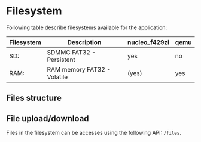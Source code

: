 # Filesystem

Following table describe filesystems available for the application:

| Filesystem | Description                 | nucleo_f429zi | qemu |
| ---------- | --------------------------- | ------------- | -------- |
| SD:        | SDMMC FAT32 - Persistent    | yes           | no       |
| RAM:       | RAM memory FAT32 - Volatile | (yes)         | yes      |

## Files structure

## File upload/download

Files in the filesystem can be accesses using the following API: `/files`.
